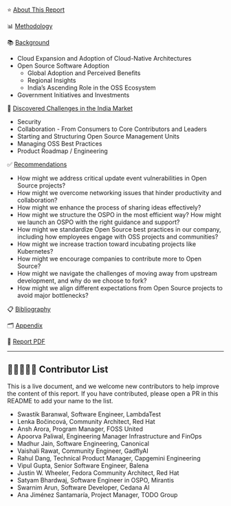 ⭐️ [About This Report](./About.md)

📊 [Methodology](./About.md)

📚 [Background](./Background.md)
  - Cloud Expansion and Adoption of Cloud-Native Architectures
  - Open Source Software Adoption
    - Global Adoption and Perceived Benefits
    - Regional Insights
    - India’s Ascending Role in the OSS Ecosystem
  - Government Initiatives and Investments
  
🚧 [Discovered Challenges in the India Market](./Challenges.md)

  - Security
  - Collaboration - From Consumers to Core Contributors and Leaders
  - Starting and Structuring Open Source Management Units
  - Managing OSS Best Practices
  - Product Roadmap / Engineering
  
✅ [Recommendations]()
  
  - How might we address critical update event vulnerabilities in Open Source projects?
  - How might we overcome networking issues that hinder productivity and collaboration?
  - How might we enhance the process of sharing ideas effectively?
  - How might we structure the OSPO in the most efficient way? How might we launch an OSPO with the right guidance and support?
  - How might we standardize Open Source best practices in our company, including how employees engage with OSS projects and communities?
  - How might we increase traction toward incubating projects like Kubernetes?
  - How might we encourage companies to contribute more to Open Source?
  - How might we navigate the challenges of moving away from upstream development, and why do we choose to fork?
  - How might we align different expectations from Open Source projects to avoid major bottlenecks?
   
📋 [Bibliography](./Bibliography.md)

🗂️ [Appendix](./Apendix.md)

📑 [Report PDF](./Report.pdf)

---

## 🙋‍♀️🙋🙋‍♂️ Contributor List

This is a live document, and we welcome new contributors to help improve the content of this report. If you have contributed, please open a PR in this README to add your name to the list.

- Swastik Baranwal, Software Engineer, LambdaTest 
- Lenka Bočincová, Community Architect, Red Hat
- Ansh Arora, Program Manager, FOSS United
- Apoorva Paliwal, Engineering Manager Infrastructure and FinOps
- Madhur Jain, Software Engineering, Canonical
- Vaishali Rawat, Community Engineer, GadflyAI
- Rahul Dang, Technical Product Manager, Capgemini Engineering
- Vipul Gupta, Senior Software Engineer, Balena
- Justin W. Wheeler, Fedora Community Architect, Red Hat
- Satyam Bhardwaj, Software Engineer in OSPO, Mirantis
- Swarnim Arun, Software Developer, Cedana AI
- Ana Jiménez Santamaría, Project Manager, TODO Group

